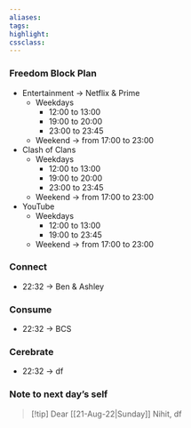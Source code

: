 ```yaml
---
aliases:  
tags:
highlight:  
cssclass:
---
```


### Freedom Block Plan
- Entertainment → Netflix & Prime
	- Weekdays 
		- 12:00 to 13:00
		- 19:00 to 20:00
		- 23:00 to 23:45
	- Weekend → from 17:00 to 23:00
- Clash of Clans
	- Weekdays 
		- 12:00 to 13:00
		- 19:00 to 20:00
		- 23:00 to 23:45
	- Weekend → from 17:00 to 23:00 
- YouTube
	- Weekdays
		- 12:00 to 13:00
		- 19:00 to 23:45
	- Weekend → from 17:00 to 23:00
### Connect
- 22:32 → Ben & Ashley

### Consume
- 22:32 → BCS

### Cerebrate
- 22:32 → df

### Note to next day’s self
> [!tip] Dear [[21-Aug-22|Sunday]] Nihit,
> df
